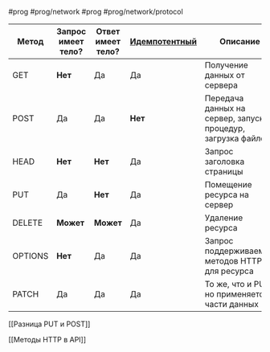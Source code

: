 #prog #prog/network  #prog #prog/network/protocol 

| Метод   | Запрос имеет тело? | Ответ имеет тело? | [Идемпотентный](Идемпотентный%20запрос.md) | Описание                                                    |
| ------- | ------------------ | ----------------- | ------------------------------------------ | ----------------------------------------------------------- |
| GET     | **Нет**            | Да                | Да                                         | Получение данных от сервера                                 |
| POST    | Да                 | Да                | **Нет**                                    | Передача данных на сервер, запуск процедур, загрузка файлов |
| HEAD    | **Нет**            | **Нет**           | Да                                         | Запрос заголовка страницы                                   |
| PUT     | Да                 | **Нет**           | Да                                         | Помещение ресурса на сервер                                 |
| DELETE  | **Может**          | **Может**         | Да                                         | Удаление ресурса                                            |
| OPTIONS | **Нет**            | Да                | Да                                         | Запрос поддерживаемых методов HTTP для ресурса              |
| PATCH   | Да                 | Да                | Да                                         | То же, что и PUT, но применяется к части данных             |

[[Разница PUT и POST]]

[[Методы HTTP в API]]
